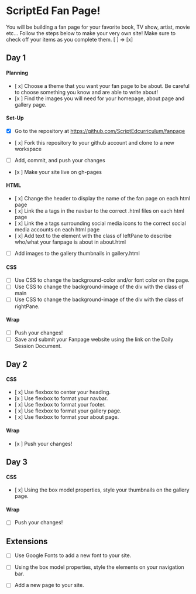 # ScriptEd Fan Page!
You will be building a fan page for your favorite book, TV show, artist, movie etc... Follow the steps below to make your very own site! 
Make sure to check off your items as you complete them. [ ] => [x]


## Day 1
#### Planning
- [ x] Choose a theme that you want your fan page to be about. Be careful to choose something you know and are able to write about!
- [x ] Find the images you will need for your homepage, about page and gallery page.
#### Set-Up
- [x] Go to the repository at https://github.com/ScriptEdcurriculum/fanpage
- [ x] Fork this repository to your github account and clone to a new workspace
- [ ] Add, commit, and push your changes
- [x ] Make your site live on gh-pages
#### HTML
- [ x] Change the header to display the name of the fan page on each html page
- [ x] Link the a tags in the navbar to the correct .html files on each html page
- [ x] Link the a tags surrounding social media icons to the correct social media accounts on each html page
- [ x] Add text to the element with the class of leftPane to describe who/what your fanpage is about in about.html
- [ ] Add images to the gallery thumbnails in gallery.html
#### CSS
- [ ] Use CSS to change the background-color and/or font color on the page.
- [ ] Use CSS to change the background-image of the div with the class of main
- [ ] Use CSS to change the background-image of the div with the class of rightPane.

#### Wrap
- [ ] Push your changes!
- [ ] Save and submit your Fanpage website using the link on the Daily Session Document.

## Day 2
#### CSS
- [ x] Use flexbox to center your heading. 
- [x ] Use flexbox to format your navbar.
- [ x] Use flexbox to format your footer.
- [ x] Use flexbox to format your gallery page. 
- [ x] Use flexbox to format your about page. 

#### Wrap
- [x ] Push your changes!

## Day 3
#### CSS
- [ x] Using the box model properties, style your thumbnails on the gallery page. 

#### Wrap
- [ ] Push your changes!

## Extensions
- [ ] Use Google Fonts to add a new font to your site.
- [ ] Using the box model properties, style the elements on your navigation bar.
- [ ] Add a new page to your site.

